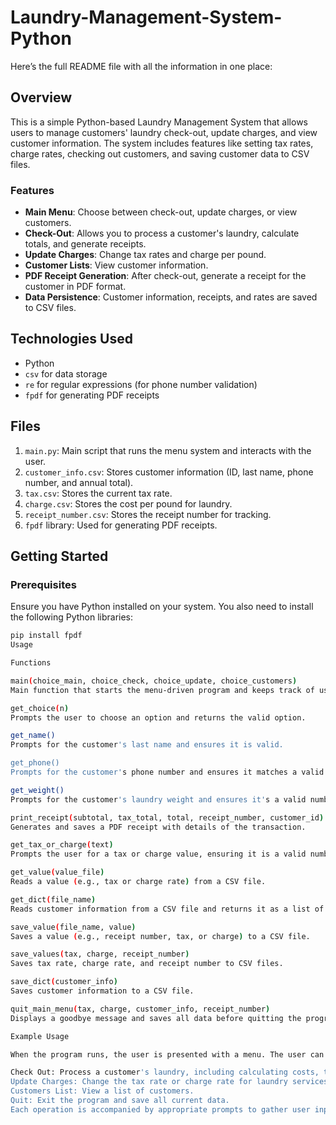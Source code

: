 # Laundry-Management-System-Python

Here’s the full README file with all the information in one place:

## Overview
This is a simple Python-based Laundry Management System that allows users to manage customers' laundry check-out, update charges, and view customer information. The system includes features like setting tax rates, charge rates, checking out customers, and saving customer data to CSV files.

### Features
- **Main Menu**: Choose between check-out, update charges, or view customers.
- **Check-Out**: Allows you to process a customer's laundry, calculate totals, and generate receipts.
- **Update Charges**: Change tax rates and charge per pound.
- **Customer Lists**: View customer information.
- **PDF Receipt Generation**: After check-out, generate a receipt for the customer in PDF format.
- **Data Persistence**: Customer information, receipts, and rates are saved to CSV files.

## Technologies Used
- Python
- `csv` for data storage
- `re` for regular expressions (for phone number validation)
- `fpdf` for generating PDF receipts

## Files
1. `main.py`: Main script that runs the menu system and interacts with the user.
2. `customer_info.csv`: Stores customer information (ID, last name, phone number, and annual total).
3. `tax.csv`: Stores the current tax rate.
4. `charge.csv`: Stores the cost per pound for laundry.
5. `receipt_number.csv`: Stores the receipt number for tracking.
6. `fpdf` library: Used for generating PDF receipts.

## Getting Started

### Prerequisites

Ensure you have Python installed on your system. You also need to install the following Python libraries:

```bash
pip install fpdf
Usage

Functions

main(choice_main, choice_check, choice_update, choice_customers)
Main function that starts the menu-driven program and keeps track of user choices.

get_choice(n)
Prompts the user to choose an option and returns the valid option.

get_name()
Prompts for the customer's last name and ensures it is valid.

get_phone()
Prompts for the customer's phone number and ensures it matches a valid format.

get_weight()
Prompts for the customer's laundry weight and ensures it's a valid number.

print_receipt(subtotal, tax_total, total, receipt_number, customer_id)
Generates and saves a PDF receipt with details of the transaction.

get_tax_or_charge(text)
Prompts the user for a tax or charge value, ensuring it is a valid number.

get_value(value_file)
Reads a value (e.g., tax or charge rate) from a CSV file.

get_dict(file_name)
Reads customer information from a CSV file and returns it as a list of dictionaries.

save_value(file_name, value)
Saves a value (e.g., receipt number, tax, or charge) to a CSV file.

save_values(tax, charge, receipt_number)
Saves tax rate, charge rate, and receipt number to CSV files.

save_dict(customer_info)
Saves customer information to a CSV file.

quit_main_menu(tax, charge, customer_info, receipt_number)
Displays a goodbye message and saves all data before quitting the program.

Example Usage

When the program runs, the user is presented with a menu. The user can choose from the following options:

Check Out: Process a customer's laundry, including calculating costs, taxes, and generating a PDF receipt.
Update Charges: Change the tax rate or charge rate for laundry services.
Customers List: View a list of customers.
Quit: Exit the program and save all current data.
Each operation is accompanied by appropriate prompts to gather user input.
